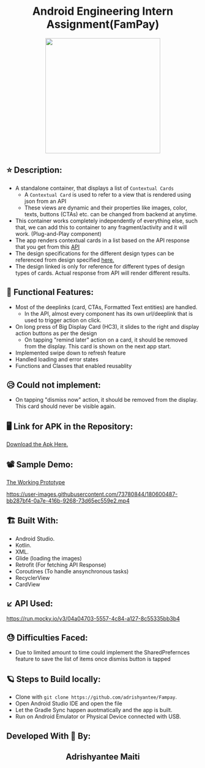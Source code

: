 <h1 align="center">Android Engineering Intern Assignment(FamPay)</h1>

<p align="center">
<img src="https://user-images.githubusercontent.com/54114888/124321900-16460200-db9c-11eb-96da-2c0c35254343.png" width ="300" >
</p>

##  ⭐ Description:

- A standalone container, that displays a list of `Contextual Cards`
    - A `Contextual Card` is used to refer to a view that is rendered using json from an API
    - These views are dynamic and their properties like images, color, texts, buttons (CTAs) etc. can be changed from backend at anytime.
- This container works completely independently of everything else, such that, we can add this to container to any fragment/activity and it will work. (Plug-and-Play component)
- The app renders contextual cards in a list based on the API response that you get from this [API](https://run.mocky.io/v3/04a04703-5557-4c84-a127-8c55335bb3b4)
- The design specifications for the different design types can be referenced from design specified [here.](https://www.figma.com/file/AvK2BRGwMTv4kQab5ymJ0K/AAL3-Android-assignment-Design-Specs) 
- The design linked is only for reference for different types of design types of cards. Actual response from API will render different results.

## 🚀 Functional Features:

- Most of the deeplinks (card, CTAs, Formatted Text entities) are handled.
    - In the API, almost every component has its own url/deeplink that is used to trigger action on click.
- On long press of Big Display Card (HC3), it slides to the right and display action buttons as per the design
    - On tapping "remind later" action on a card, it should be removed from the display. This card is shown on the next app start.
- Implemented swipe down to refresh feature
- Handled loading and error states
- Functions and Classes that enabled reusablity

## 😥 Could not implement:
- On tapping "dismiss now" action, it should be removed from the display. This card should never be visible again.

## 🖥️ Link for APK in the Repository:
[Download the Apk Here.](https://github.com/adrishyantee/Fampay/blob/main/AppDemo/App.apk)

## 📽 Sample Demo:
[The Working Prototype](https://github.com/adrishyantee/Fampay/blob/main/AppDemo/App.mp4)


https://user-images.githubusercontent.com/73780844/180600487-bb287bf4-0a7e-416b-9268-73d65ec559e2.mp4


## 🏗 Built With:
- Android Studio.
- Kotlin.
- XML.
- Glide (loading the images)
- Retrofit (For fetching API Response)
- Coroutines (To handle ansynchronous tasks)
- RecyclerView
- CardView

## ↙️ API Used:
https://run.mocky.io/v3/04a04703-5557-4c84-a127-8c55335bb3b4

## 😓 Difficulties Faced:
- Due to limited amount to time could implement the SharedPrefernces feature to save the list of items once dismiss button is tapped

## 🪐 Steps to Build locally:
- Clone with `git clone https://github.com/adrishyantee/Fampay`.
- Open Android Studio IDE and open the file
- Let the Gradle Sync happen auotmatically and the app is built.
- Run on Android Emulator or Physical Device connected with USB.

## Developed With 💖 By:
<h2 align="center">Adrishyantee Maiti</h2>
